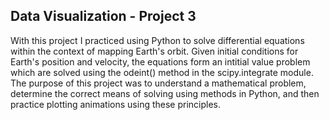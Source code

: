 ## Data Visualization - Project 3

With this project I practiced using Python to solve differential equations within the context of mapping Earth's orbit. Given initial conditions for Earth's position and velocity, the equations form an intitial value problem which are solved using the odeint() method in the scipy.integrate module. The purpose of this project was to understand a mathematical problem, determine the correct means of solving using methods in Python, and then practice plotting animations using these principles.